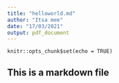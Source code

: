 ```yaml
---
title: "helloworld.md"
author: "Itsa mee"
date: "17/03/2021"
output: pdf_document
---
```


```{r setup, include=FALSE}
knitr::opts_chunk$set(echo = TRUE)
```

## This is a markdown file
